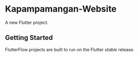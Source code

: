 # Kapampamangan-Website

A new Flutter project.

## Getting Started

FlutterFlow projects are built to run on the Flutter _stable_ release.
